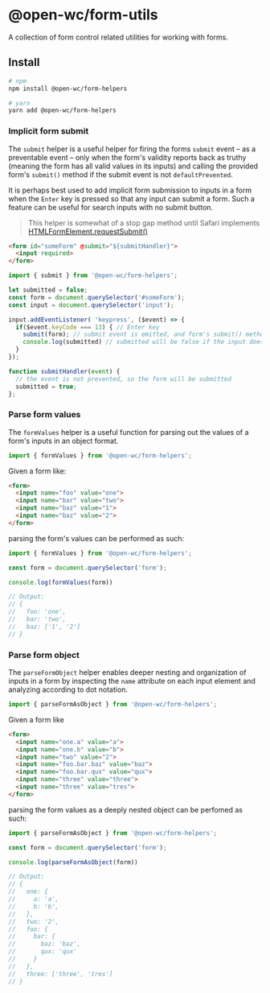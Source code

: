 # @open-wc/form-utils

A collection of form control related utilities for working with forms.

## Install

```sh
# npm
npm install @open-wc/form-helpers

# yarn
yarn add @open-wc/form-helpers
```

### Implicit form submit

The `submit` helper is a useful helper for firing the forms `submit` event – as a preventable event – only when the form's validity reports back as truthy (meaning the form has all valid values in its inputs) and calling the provided form's `submit()` method if the submit event is not `defaultPrevented`.

It is perhaps best used to add implicit form submission to inputs in a form when the `Enter` key is pressed so that any input can submit a form. Such a feature can be useful for search inputs with no submit button.

> This helper is somewhat of a stop gap method until Safari implements [HTMLFormElement.requestSubmit()](https://developer.mozilla.org/en-US/docs/Web/API/HTMLFormElement/requestSubmit)

```html
<form id="someForm" @submit="${submitHandler}">
  <input required>
</form>
```

```js
import { submit } from '@open-wc/form-helpers';

let submitted = false;
const form = document.querySelector('#someForm');
const input = document.querySelector('input');

input.addEventListener( 'keypress', ($event) => {
  if($event.keyCode === 13) { // Enter key
    submit(form); // submit event is emitted, and form's submit() method is called if the `submit` event is not `defaultPrevented`
    console.log(submitted) // submitted will be false if the input doesn't have a value AND is required
  }
});

function submitHandler(event) {
  // the event is not prevented, so the form will be submitted
  submitted = true;
};
```

### Parse form values

The `formValues` helper is a useful function for parsing out the values of a form's inputs in an object format.

```js
import { formValues } from '@open-wc/form-helpers';
```

Given a form like:

```html
<form>
  <input name="foo" value="one">
  <input name="bar" value="two">
  <input name="baz" value="1">
  <input name="baz" value="2">
</form>
```

parsing the form's values can be performed as such:

```js
import { formValues } from '@open-wc/form-helpers';

const form = document.querySelector('form');

console.log(formValues(form))

// Output:
// {
//   foo: 'one',
//   bar: 'two',
//   baz: ['1', '2']
// }
```

### Parse form object

The `parseFormObject` helper enables deeper nesting and organization of inputs in a form by inspecting the `name` attribute on each input element and analyzing according to dot notation.

```js
import { parseFormAsObject } from '@open-wc/form-helpers';
```

Given a form like

```html
<form>
  <input name="one.a" value="a">
  <input name="one.b" value="b">
  <input name="two" value="2">
  <input name="foo.bar.baz" value="baz">
  <input name="foo.bar.qux" value="qux">
  <input name="three" value="three">
  <input name="three" value="tres">
</form>
```

parsing the form values as a deeply nested object can be perfomed as such:

```js
import { parseFormAsObject } from '@open-wc/form-helpers';

const form = document.querySelector('form');

console.log(parseFormAsObject(form))

// Output:
// {
//   one: {
//     a: 'a',
//     b: 'b',
//   },
//   two: '2',
//   foo: {
//     bar: {
//       baz: 'baz',
//       qux: 'qux'
//     }
//   },
//   three: ['three', 'tres']
// }
```
